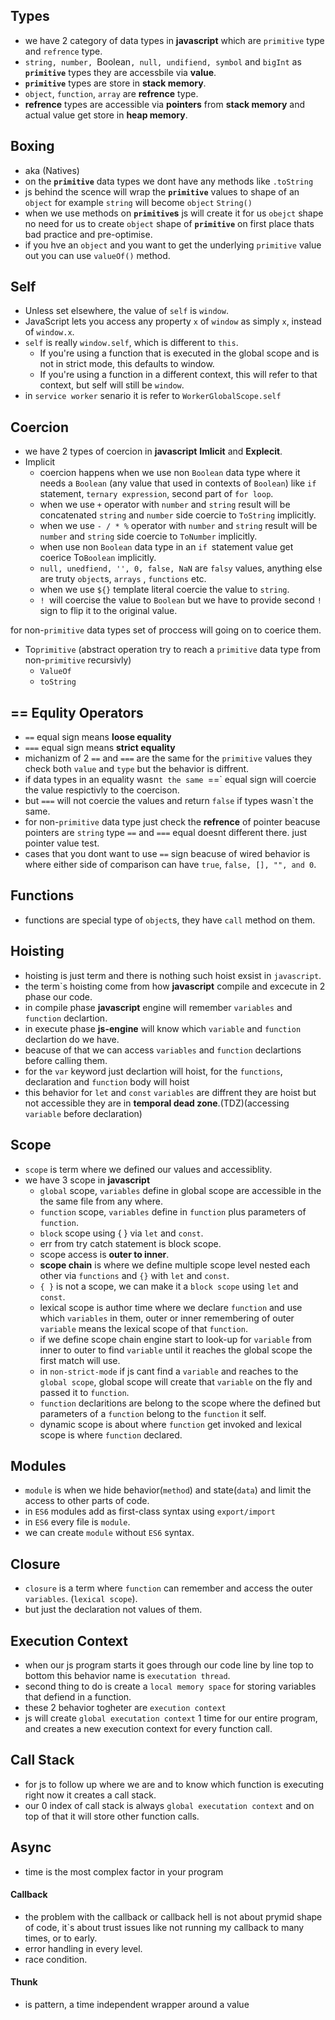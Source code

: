 ## Types

- we have 2 category of data types in **javascript** which are `primitive` type and `refrence` type.
- `string, number, `Boolean`, null, undifiend, symbol` and `bigInt` as **`primitive`** types they are accessbile via **value**.
- **`primitive`** types are store in **stack memory**.
- `object`, `function`, `array` are **refrence** type.
- **refrence** types are accessible via **pointers** from **stack memory** and actual value get store in **heap memory**.

## Boxing

- aka (Natives)
- on the **`primitive`** data types we dont have any methods like `.toString`
- js behind the scence will wrap the **`primitive`** values to shape of an `object` for example `string` will become `object` `String()`
- when we use methods on **`primitive`s** js will create it for us `obejct` shape no need for us to create `object` shape of **`primitive`** on first place thats bad practice and pre-optimise.
- if you hve an `object` and you want to get the underlying `primitive` value out you can use `valueOf()` method.

## Self

- Unless set elsewhere, the value of `self` is `window`.
- JavaScript lets you access any property `x` of `window` as simply `x`, instead of `window.x`.
- `self` is really `window.self`, which is different to `this`.
  - If you're using a function that is executed in the global scope and is not in strict mode, this defaults to window.
  - If you're using a function in a different context, this will refer to that context, but self will still be `window`.
- in `service worker` senario it is refer to `WorkerGlobalScope.self`

## Coercion

- we have 2 types of coercion in **javascript** **Imlicit** and **Explecit**.
- Implicit
  - coercion happens when we use non `Boolean` data type where it needs a `Boolean` (any value that used in contexts of `Boolean`) like `if` statement, `ternary expression`, second part of `for loop`.
  - when we use `+` operator with `number` and `string` result will be concatenated `string` and `number` side coercie to `ToString` implicitly.
  - when we use `- / * %` operator with `number` and `string` result will be `number` and `string` side coercie to `ToNumber` implicitly.
  - when use non `Boolean` data type in an `if `statement value get coerice To`Boolean` implicitly.
  - `null, unedfiend, '', 0, false, NaN` are `falsy` values, anything else are truty `object`s, `arrays` , `functions` etc.
  - when we use `${}` template literal coercie the value to `string`.
  - `! `will coercise the value to `Boolean` but we have to provide second `!` sign to flip it to the original value.

for non-`primitive` data types set of proccess will going on to coerice them.

- To`primitive` (abstract operation try to reach a `primitive` data type from non-`primitive` recursivly)
  - `ValueOf `
  - `toString`

## == Equlity Operators

- `==` equal sign means **loose equality**
- `===` equal sign means **strict equality**
- michanizm of 2 `==` and `===` are the same for the `primitive` values they check both `value` and `type` but the behavior is diffrent.
- if data types in an equality wasn`t the same `==` equal sign will coercie the value respictivly to the coercison.
- but `===` will not coercie the values and return `false` if types wasn`t the same.
- for non-`primitive` data type just check the **refrence** of pointer beacuse pointers are `string` type `==` and `===` equal doesnt different there. just pointer value test.
- cases that you dont want to use `==` sign beacuse of wired behavior is where either side of comparison can have `true`, `false, [], "", and 0`.

## Functions

- functions are special type of `object`s, they have `call` method on them.

## Hoisting

- hoisting is just term and there is nothing such hoist exsist in `javascript`.
- the term`s hoisting come from how **javascript** compile and excecute in 2 phase our code.
- in compile phase **javascript** engine will remember `variables` and `function` declartion.
- in execute phase **js-engine** will know which `variable` and `function` declartion do we have.
- beacuse of that we can access `variables` and `function` declartions before calling them.
- for the `var` keyword just declartion will hoist, for the `functions`, declaration and `function` body will hoist
- this behavior for `let` and `const` `variables` are diffrent they are hoist but not accessible they are in **temporal dead zone**.(TDZ)(accessing `variable` before declaration)

## Scope

- `scope` is term where we defined our values and accessiblity.
- we have 3 scope in **javascript**
  - `global` scope, `variables` define in global scope are accessible in the the same file from any where.
  - `function` scope, `variables` define in `function` plus parameters of `function`.
  - `block` scope using { } via `let` and `const`.
  - err from try catch statement is block scope.
  - scope access is **outer to inner**.
  - **scope chain** is where we define multiple scope level nested each other via `functions` and `{}` with `let` and `const`.
  - `{ }` is not a scope, we can make it a `block scope` using `let` and `const`.
  - lexical scope is author time where we declare `function` and use which `variables` in them, outer or inner remembering of outer `variable` means the lexical scope of that `function`.
  - if we define scope chain engine start to look-up for `variable` from inner to outer to find `variable` until it reaches the global scope the first match will use.
  - in `non-strict-mode` if js cant find a `variable` and reaches to the `global scope`, global scope will create that `variable` on the fly and passed it to `function`.
  - `function` declaritions are belong to the scope where the defined but parameters of a `function` belong to the `function` it self.
  - dynamic scope is about where `function` get invoked and lexical scope is where `function` declared.

## Modules

- `module` is when we hide behavior(`method`) and state(`data`) and limit the access to other parts of code.
- in `ES6` modules add as first-class syntax using `export/import`
- in `ES6` every file is `module`.
- we can create `module` without `ES6` syntax.

## Closure

- `closure` is a term where `function` can remember and access the outer `variables`. (`lexical scope`).
- but just the declaration not values of them.

## Execution Context

- when our js program starts it goes through our code line by line top to bottom this behavior name is `executation thread`.
- second thing to do is create a `local memory space` for storing variables that defiend in a function.
- these 2 behavior togheter are `execution context`
- js will create `global executation context` 1 time for our entire program, and creates a new execution context for every function call.

## Call Stack

- for js to follow up where we are and to know which function is executing right now it creates a call stack.
- our 0 index of call stack is always `global executation context` and on top of that it will store other function calls.

## Async

- time is the most complex factor in your program

#### Callback

- the problem with the callback or callback hell is not about prymid shape of code, it`s about trust issues like not running my callback to many times, or to early.
- error handling in every level.
- race condition.

#### Thunk

- is pattern, a time independent wrapper around a value
